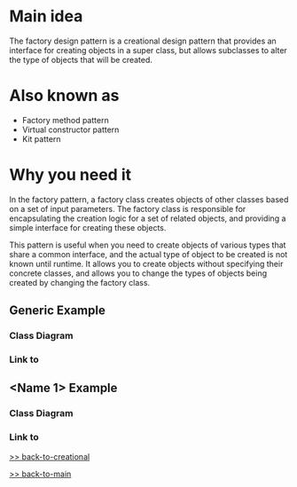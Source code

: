 # Main idea
The factory design pattern is a creational design pattern that provides an interface for 
creating objects in a super class, but allows subclasses to alter the type of objects that 
will be created.

# Also known as
* Factory method pattern 
* Virtual constructor pattern 
* Kit pattern

# Why you need it
In the factory pattern, a factory class creates objects of other classes based on a set of 
input parameters. The factory class is responsible for encapsulating the creation logic for 
a set of related objects, and providing a simple interface for creating these objects.

This pattern is useful when you need to create objects of various types that share a common 
interface, and the actual type of object to be created is not known until runtime. It allows 
you to create objects without specifying their concrete classes, and allows you to change the 
types of objects being created by changing the factory class.

## Generic Example
### Class Diagram

### Link to 

## <Name 1> Example
### Class Diagram

### Link to 


[>> back-to-creational](../README.md)

[>> back-to-main](../../README.md)